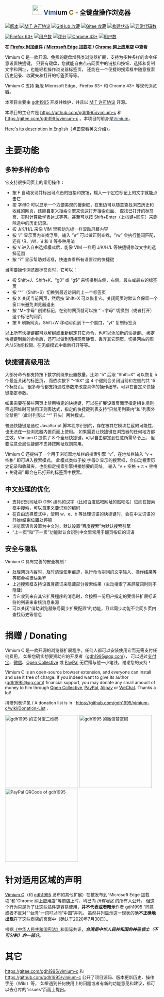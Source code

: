 <a name="readme"></a><h2 align="center">
  <img src="icons/icon128.png" width="32" height="32" alt="" />
  <span style="color: #2f508e;">Vim</span>ium <span style="color: #a55e18;">C</span> - 全键盘操作浏览器
</h2>

[![版本](https://img.shields.io/github/v/release/gdh1995/vimium-c?logo=GitHub&label=gdh1995%2Fvimium-c&color=critical
  )](https://github.com/gdh1995/vimium-c/releases)
[![MIT 许可协议](https://img.shields.io/badge/许可协议-MIT-blue)](LICENSE.txt)
[![GitHub 收藏](https://img.shields.io/github/stars/gdh1995/vimium-c?logo=GitHub&label=收藏&labelColor=181717&color=critical
  )](https://github.com/gdh1995/vimium-c/stargazers)
[![Gitee 收藏](https://gitee.com/gdh1995/vimium-c/badge/star.svg?theme=dark
  )](https://gitee.com/gdh1995/vimium-c/stargazers)
[![构建状态](https://travis-ci.org/gdh1995/vimium-c.svg?branch=master
  )](https://travis-ci.org/gdh1995/vimium-c)
[![异常代码数](https://img.shields.io/lgtm/alerts/g/gdh1995/vimium-c?logo=lgtm&logoWidth=18
  )](https://lgtm.com/projects/g/gdh1995/vimium-c/alerts/)

[![Firefox 63+](https://img.shields.io/amo/v/vimium-c@gdh1995.cn?logo=Firefox%20Browser&logoColor=white&label=Firefox%2063%2B&labelColor=FF7139
  )](https://addons.mozilla.org/firefox/addon/vimium-c/?src=external-readme)
[![用户数](https://img.shields.io/amo/users/vimium-c@gdh1995.cn?logo=Firefox%20Browser&logoColor=white&label=用户数&labelColor=FF7139
  )](https://addons.mozilla.org/firefox/addon/vimium-c/?src=external-readme)
[![评分](https://img.shields.io/amo/rating/vimium-c@gdh1995.cn?logo=Firefox%20Browser&logoColor=white&label=评分&labelColor=FF7139&color=blue
  )](https://addons.mozilla.org/firefox/addon/vimium-c/reviews/?src=external-readme)
[![Chrome 43+](https://img.shields.io/chrome-web-store/v/hfjbmagddngcpeloejdejnfgbamkjaeg?logo=Google%20Chrome&logoColor=white&label=Chrome%2043%2B&labelColor=4285F4&color=critical
  )](https://chrome.google.com/webstore/detail/vimium-c-all-by-keyboard/hfjbmagddngcpeloejdejnfgbamkjaeg)
[![用户数](https://img.shields.io/chrome-web-store/users/hfjbmagddngcpeloejdejnfgbamkjaeg?logo=Google%20Chrome&logoColor=white&label=用户数&labelColor=4285F4&color=critical
  )](https://chrome.google.com/webstore/detail/vimium-c-all-by-keyboard/hfjbmagddngcpeloejdejnfgbamkjaeg)

**在 [Firefox 附加组件](https://addons.mozilla.org/firefox/addon/vimium-c/?src=external-readme) /
[Microsoft Edge 加载项](https://microsoftedge.microsoft.com/addons/detail/aibcglbfblnogfjhbcmmpobjhnomhcdo) /
[Chrome 网上应用店](https://chrome.google.com/webstore/detail/vimium-c-all-by-keyboard/hfjbmagddngcpeloejdejnfgbamkjaeg
  ) 中查看**

Vimium C 是一款开源、免费的键盘增强类浏览器扩展，支持为多种多样的命令任意设置快捷键。
只要有键盘，您就能自由点击网页中的链接和按钮、选择和复制文字和网址，也能轻松操作浏览器标签页，
还能在一个便捷的搜索框中随意搜索历史记录、收藏夹和打开的标签页等等。

Vimium C 支持 新版 Microsoft Edge、Firefox 63+ 和 Chrome 43+ 等现代浏览器。

本项目主要由 [gdh1995](https://github.com/gdh1995) 开发并维护，并且以 [MIT 许可协议](LICENSE.txt) 开源。

本项目的主仓库是 https://github.com/gdh1995/vimium-c 和 https://gitee.com/gdh1995/vimium-c
。本项目的前身是[<span style="color: #2f508e;">Vim</span>ium](https://github.com/philc/vimium)。

[Here's its description in English](README.md)（点击查看英文介绍）。

# 主要功能

## 多种多样的命令

它支持很多网页上的常用操作：
* 按 F 自动发现并标出可点击的链接和按钮，输入一个定位标记上的文字就能点击它
* 按 字母O 可以显示一个方便美观的搜索框，在里边可以随意查找浏览历史和收藏的网页，还能自定义搜索引擎来快速打开搜索页面、
  查找已打开的标签页、实时计算数学表达式等等。甚至可以按 Shift+Enter（上档键+回车）来删除选中的历史记录。
* 按 J/K/H/L 来像 VIM 里移动光标一样滚动屏幕内容
* 按 “/” 显示页内查找浮层，输入 “\r” 可以做正则查找，“\w” 会执行整词匹配，还有 \R、\W、\i 和 \I 等多种用法
* 按 V 进入自由选择模式后，能像 VIM 一样用 J/K/H/L 等快捷键修改文字的选择范围
* 按 “?” 显示帮助对话框，快速查看所有设置过的快捷键

当需要操作浏览器标签页时，它可以：
* 按 Shift+J、Shift+K、“g0” 或 “g$” 来切换到左侧、右侧、最左或最右的标签页
* 按 “^”（Shift+6）切换到最近访问的上一个标签页
* 按 X 关闭当前网页，然后按 Shift+X 可以恢复它。关闭网页时默认会保留一个窗口来避免浏览器退出
* 按 “M+字母” 创建标记，在别的网页就可以按 “`+字母” 切换到（或者打开）这个标记的网页
* 按 R 刷新网页，Shift+W 移动网页到下一个窗口，“yt” 复制标签页

以上所有快捷键都可以解绑或重新绑定其它命令，也可以添加新的快捷键。
绑定快捷键到新的命令后，还可以做到切换网页静音、丢弃其它网页、切换网站的图片/JS功能权限、在无痕模式中重新打开等等。

## 快捷键高级用法

大部分命令都支持按下数字前缀来设置数量。比如 “5” 后跟 “Shift+X” 可以恢复 5 个最近关闭的标签页，
而依次按下 “-15X” 这 4 个键则会关闭当前和左侧的共 15 个标签页。
很多命令都支持通过参数来改变具体的操作细节，可以在自定义快捷键指定参数。

如果需要在某些网页上禁用特定的快捷键，可以在扩展设置页面里指定相关规则。
筛选网址时可使用正则表达式，指定的快捷键列表支持“只禁用列表内”和“列表外全禁用”（此时列表以 “^” 开头）两种模式。

普通快捷键是通过 JavaScript 脚本程序识别的，存在被其它模块拦截的可能性，也无法在一些浏览器内置页面上使用。
如果需要让快捷键在浏览器的任何地方都生效，Vimium C 提供了 8 个全局快捷键，可以自由绑定到任意所需命令上。
但要注意全局快捷键不支持按网址规则禁用。

Vimium C 还提供了一个用于浏览器地址栏的搜索引擎 “v”，在地址栏输入 “v + 空格” 即可进入搜索模式。
此模式类似于按 字母O 显示的搜索框，会自动搜索历史记录和收藏夹，也能指定搜索引擎拼接想要的网址。
输入 “v + 空格 + :t + 空格 + 关键词” 即会在已打开的标签页中搜索。

## 中文处理的优化

* 支持识别网址中 GBK 编码的汉字（比如百度贴吧网址的贴吧名）进而在搜索框中搜索，可以自定义要识别的编码
* 在自由选择模式中，使用 w、e、b 等处理词语的快捷键时，会在中文词语的开始/结束位置处停顿
* 浏览器语言设置为中文时，默认设置“百度搜索”为默认搜索引擎
* “上一页”和“下一页”功能默认会识别中文里常用于翻页按钮的词语

## 安全与隐私

Vimium C 具有完善的安全机制：
* 处理网页内容时，及时清理使用痕迹，执行命令期间的文字输入、操作结果等等都会被很快丢弃
* 上述搜索框支持设置屏蔽词来隐藏部分搜索结果（主动搜索了某屏蔽词时则不隐藏）
* 当它收到来自其它扩展程序的消息时，会按照一份用户指定的受信任扩展标识符的列表来审核消息来源
* 可以关闭“借助浏览器账号同步扩展配置”的功能，且此同步功能不会同步页内查找历史等信息

<a name="donate"></a><a name="donating"></a><a name="donation"></a>

# 捐赠 / Donating


Vimium C 是一款开源的浏览器扩展程序，任何人都可以安装使用它而无需支付任何费用。
如果您确实想要资助它的开发者（[gdh1995@qq.com](https://github.com/gdh1995)），
可以通过[支付宝](https://www.alipay.com/)、[微信](https://weixin.qq.com/)、[Open Collective](
    https://opencollective.com/vimium-c)
或 [PayPal](https://www.paypal.me/gdh1995) 无偿赠与他一小笔钱。谢谢您的支持！

Vimium C is an open-source browser extension, and everyone can install and use it free of charge.
If you indeed want to give its author ([gdh1995@qq.com](https://github.com/gdh1995)) financial support,
you may donate any small amount of money to him through
  [Open Collective](https://opencollective.com/vimium-c), [PayPal](https://www.paypal.me/gdh1995),
  [Alipay](https://intl.alipay.com/) or [WeChat](https://www.wechat.com/). Thanks a lot!


捐赠列表详见 / A donation list is in : https://github.com/gdh1995/vimium-c/wiki/Donation-List .

<img width="240" alt="gdh1995 的支付宝二维码" src="https://gdh1995.cn/alipay-recv-money.png"
  /> <img width="240" alt="gdh1995 的微信赞赏码" src="https://gdh1995.cn/wechat-recv-money.png"
  /> <img width="240" alt="PayPal QRCode of gdh1995" src="https://gdh1995.cn/paypal-recv-money.png" />

# 针对适用区域的声明

[Vimium C](https://microsoftedge.microsoft.com/addons/detail/vimium-c/aibcglbfblnogfjhbcmmpobjhnomhcdo
)（和 [gdh1995](https://github.com/gdh1995) 发布的其他扩展）在被发布到“Microsoft Edge 加载项”和“Chrome
网上应用店”等商店上时，均已向 *所有地区* 的所有人公开。
但这个行为只是为了让这些插件更容易使用，**并不代表或者暗示**作者 gdh1995 “同意或者不反对”“台湾”一词可以同“中国”并列。
虽然并列显示这一现状的确**不正确地出现**在了这些商店的页面中（确认于2020年7月30日）。

根据[《中华人民共和国宪法》](http://www.npc.gov.cn/npc/c505/201803/e87e5cd7c1ce46ef866f4ec8e2d709ea.shtml
    )和国际共识，***台湾是中华人民共和国的神圣领土（不可分割）的一部分***。

# 其它

https://gitee.com/gdh1995/vimium-c 和 https://github.com/gdh1995/vimium-c 公开了项目源码、版本更新历史、操作手册（Wiki）等。
如果遇到任何使用上的问题或者有新的功能意见和建议，都可以去仓库的“issues”页面上提出。
